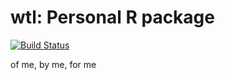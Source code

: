 # wtl: Personal R package

[![Build Status](https://travis-ci.org/heavywatal/rwtl.svg?branch=master)](https://travis-ci.org/heavywatal/rwtl)

of me, by me, for me
